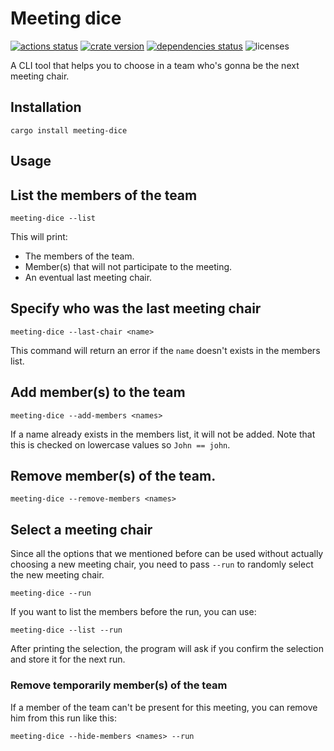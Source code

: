# Meeting dice

[![actions status][actions-badge]][actions-url]
[![crate version][crates-version-badge]][crates-url]
[![dependencies status][deps-badge]][deps-url]
![licenses][licenses-badge]

[actions-badge]: https://github.com/yozhgoor/meeting-dice/workflows/main/badge.svg
[actions-url]: https://github.com/yozhgoor/meeting-dice/actions
[crates-version-badge]: https://img.shields.io/crates/v/meeting-dice
[crates-url]: https://crates.io/crates/meeting-dice
[deps-badge]: https://deps.rs/crate/meeting-dice/0.1.1/status.svg
[deps-url]: https://deps.rs/crate/meeting-dice
[licenses-badge]: https://img.shields.io/crates/l/meeting-dice

A CLI tool that helps you to choose in a team who's gonna be the next meeting chair.

## Installation

`cargo install meeting-dice`

## Usage

## List the members of the team

```
meeting-dice --list
```

This will print:

* The members of the team.
* Member(s) that will not participate to the meeting.
* An eventual last meeting chair.

## Specify who was the last meeting chair

```
meeting-dice --last-chair <name>
```

This command will return an error if the `name` doesn't exists in the members list.

## Add member(s) to the team

```
meeting-dice --add-members <names>
```

If a name already exists in the members list, it will not be added.
Note that this is checked on lowercase values so `John == john`.

## Remove member(s) of the team.

```
meeting-dice --remove-members <names>
```

## Select a meeting chair

Since all the options that we mentioned before can be used without actually choosing a new meeting
chair, you need to pass `--run` to randomly select the new meeting chair.

```
meeting-dice --run
```

If you want to list the members before the run, you can use:

```
meeting-dice --list --run
```

After printing the selection, the program will ask if you confirm the selection and store it for the
next run.

### Remove temporarily member(s) of the team

If a member of the team can't be present for this meeting, you can remove him from this run like
this:

```
meeting-dice --hide-members <names> --run
```

